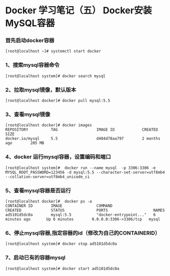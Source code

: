 # Docker 学习笔记（五） Docker安装MySQL容器



### 首先启动docker容器

```shell
[root@localhost ~]# systemctl start docker
```

### 1、搜索mysql容器命令

```shell
[root@localhost system]# docker search mysql 
```

### 2、拉取mysql镜像，默认版本

```shell
[root@localhost docker]# docker pull mysql:5.5
```

### 3、查看mysql镜像

~~~shell
[root@localhost docker]# docker images 
REPOSITORY          TAG                 IMAGE ID            CREATED             SIZE
docker.io/mysql     5.5                 d404d78aa797        2 months ago        205 MB

~~~

### 4、docker 运行mysql容器，设置编码和端口

```shell
[root@localhost system]#  docker run --name mysql  -p 3306:3306 -e MYSQL_ROOT_PASSWORD=123456 -d mysql:5.5 --character-set-server=utf8mb4 --collation-server=utf8mb4_unicode_ci 
```

### 5、查看mysql容器是否运行

```shell
[root@localhost docker]#  docker ps -a
CONTAINER ID        IMAGE               COMMAND                  CREATED             STATUS              PORTS                    NAMES
ad5101d5dc0a        mysql:5.5           "docker-entrypoint..."   6 minutes ago       Up 6 minutes        0.0.0.0:3306->3306/tcp   mysql

```

### 6、停止mysql容器,指定容器的id（修改为自己的CONTAINERID）

```shell
[root@localhost system]# docker stop ad5101d5dc0a
```

### 7、启动已有的容器mysql

```shell
[root@localhost system]# docker start ad5101d5dc0a
```